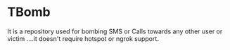 # TBomb
It is a repository used for bombing SMS or Calls towards any other user or victim ....it doesn't require hotspot or ngrok support. 
